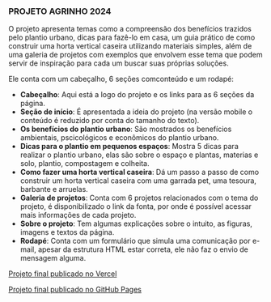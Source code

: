 ### PROJETO AGRINHO 2024

O projeto apresenta temas como a compreensão dos benefícios trazidos pelo plantio urbano, dicas para fazê-lo em casa, um guia prático de como construir uma horta vertical caseira utilizando materiais simples, além de uma galeria de projetos com exemplos que envolvem esse tema que podem servir de inspiração para cada um buscar suas próprias soluções.

Ele conta com um cabeçalho, 6 seções comconteúdo e um rodapé:

- **Cabeçalho**: Aqui está a logo do projeto e os links para as 6 seções da página.
- **Seção de início**: É apresentada a ideia do projeto (na versão mobile o conteúdo é reduzido por conta do tamanho do texto).
- **Os benefícios do plantio urbano**: São mostrados os benefícios ambientais, pscicológicos e econômicos do plantio urbano.
- **Dicas para o plantio em pequenos espaços**: Mostra 5 dicas para realizar o plantio urbano, elas são sobre o espaço e plantas, materias e solo, plantio, compostagem e colheita.
- **Como fazer uma horta vertical caseira**: Dá um passo a passo de como construir um horta vertical caseira com uma garrada pet, uma tesoura, barbante e arruelas.
- **Galeria de projetos**: Conta com 6 projetos relacionados com o tema do projeto, é disponibilizado o link da fonta, por onde é possível acessar mais informações de cada projeto.
- **Sobre o projeto**: Tem algumas explicações sobre o intuito, as figuras, imagens e textos da página.
- **Rodapé**: Conta com um formulário que simula uma comunicação por e-mail, apesar da estrutura HTML estar correta, ele não faz o envio de mensagem alguma.

[Projeto final publicado no Vercel](https://projetoagrinho2024.vercel.app/)

[Projeto final publicado no GitHub Pages](https://nicolasfelipe162.github.io/Projeto-Agrinho/)
